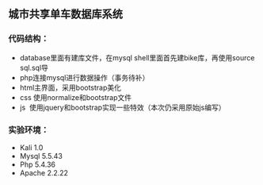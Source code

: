 ## 城市共享单车数据库系统

### 代码结构：

- database里面有建库文件，在mysql shell里面首先建bike库，再使用source sql.sql导
- php连接mysql进行数据操作（事务待补）
- html主界面，采用bootstrap美化
- css 使用normalize和bootstrap文件
- js  使用jquery和bootstrap实现一些特效（本次仍采用原始js编写）

### 实验环境：

- Kali 1.0
- Mysql 5.5.43
- Php  5.4.36
- Apache 2.2.22
